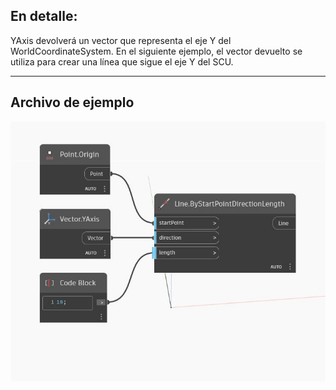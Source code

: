 ## En detalle:
YAxis devolverá un vector que representa el eje Y del WorldCoordinateSystem. En el siguiente ejemplo, el vector devuelto se utiliza para crear una línea que sigue el eje Y del SCU.
___
## Archivo de ejemplo

![YAxis](./Autodesk.DesignScript.Geometry.Vector.YAxis_img.jpg)

